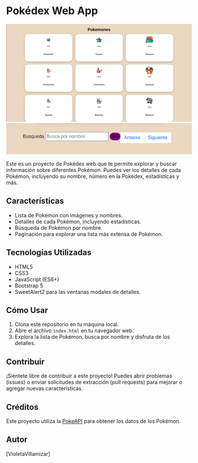 # Pokédex Web App

![Pokédex](./poke.png)
![Pokédex](./searchpoke.png)

Este es un proyecto de Pokédex web que te permite explorar y buscar información sobre diferentes Pokémon. Puedes ver los detalles de cada Pokémon, incluyendo su nombre, número en la Pokédex, estadísticas y más.

## Características

- Lista de Pokémon con imágenes y nombres.
- Detalles de cada Pokémon, incluyendo estadísticas.
- Búsqueda de Pokémon por nombre.
- Paginación para explorar una lista más extensa de Pokémon.

## Tecnologías Utilizadas

- HTML5
- CSS3
- JavaScript (ES6+)
- Bootstrap 5
- SweetAlert2 para las ventanas modales de detalles.

## Cómo Usar

1. Clona este repositorio en tu máquina local.
2. Abre el archivo `index.html` en tu navegador web.
3. Explora la lista de Pokémon, busca por nombre y disfruta de los detalles.

## Contribuir

¡Siéntete libre de contribuir a este proyecto! Puedes abrir problemas (issues) o enviar solicitudes de extracción (pull requests) para mejorar o agregar nuevas características.

## Créditos

Este proyecto utiliza la [PokeAPI](https://pokeapi.co/) para obtener los datos de los Pokémon.

## Autor

[VioletaVillamizar]
